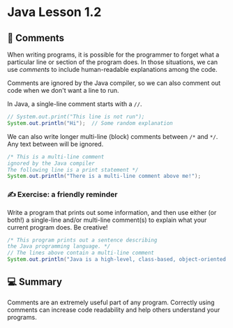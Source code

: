 # **Java Lesson 1.2**

## 📜 Comments

When writing programs, it is possible for the programmer to forget what a particular line or section of the program does. In those situations, we can use *comments* to include human-readable explanations among the code.

Comments are ignored by the Java compiler, so we can also comment out code when we don't want a line to run.

In Java, a single-line comment starts with a `//`.
```java
// System.out.print("This line is not run");
System.out.println("Hi");  // Some random explanation
```
We can also write longer multi-line (block) comments between `/*` and `*/`. Any text between will be ignored.

```java
/* This is a multi-line comment
ignored by the Java compiler
The following line is a print statement */
System.out.println("There is a multi-line comment above me!");
```

### ✍ Exercise: a friendly reminder

Write a program that prints out some information, and then use either (or both!) a single-line and/or multi-line comment(s) to explain what your current program does. Be creative!

```java
/* This program prints out a sentence describing
the Java programming language. */
// The lines above contain a multi-line comment
System.out.println("Java is a high-level, class-based, object-oriented programming language");
```

## 💻 Summary

Comments are an extremely useful part of any program. Correctly using comments can increase code readability and help others understand your programs.
